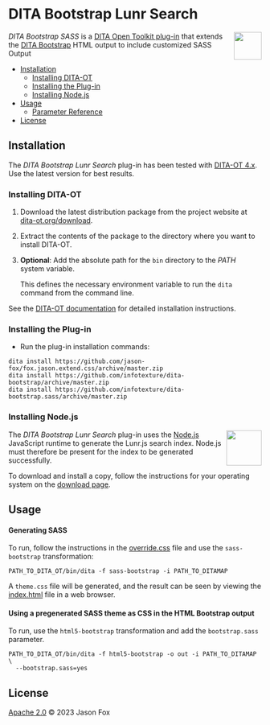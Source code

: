 # DITA Bootstrap Lunr Search

<a href="https://www.dita-ot.org"><img src="https://www.dita-ot.org/images/dita-ot-logo.svg" align="right" height="55"></a>

_DITA Bootstrap SASS_ is a [DITA Open Toolkit plug-in](https://www.dita-ot.org/plugins) that extends the [DITA Bootstrap](https://infotexture.github.io/dita-bootstrap/) HTML output to include customized SASS Output

<!-- MarkdownTOC levels="2,3" -->

- [Installation](#installation)
  - [Installing DITA-OT](#installing-dita-ot)
  - [Installing the Plug-in](#installing-the-plug-in)
  - [Installing Node.js](#installing-nodejs)
- [Usage](#usage)
  - [Parameter Reference](#parameter-reference)
- [License](#license)

<!-- /MarkdownTOC -->

## Installation

The _DITA Bootstrap Lunr Search_ plug-in has been tested with [DITA-OT 4.x](http://www.dita-ot.org/download). Use the latest version for best results.

### Installing DITA-OT

1.  Download the latest distribution package from the project website at
    [dita-ot.org/download](https://www.dita-ot.org/download).
2.  Extract the contents of the package to the directory where you want to install DITA-OT.
3.  **Optional**: Add the absolute path for the `bin` directory to the _PATH_ system variable.

    This defines the necessary environment variable to run the `dita` command from the command line.

See the [DITA-OT documentation](https://www.dita-ot.org/4.0/topics/installing-client.html) for detailed installation instructions.

### Installing the Plug-in

- Run the plug-in installation commands:

```console
dita install https://github.com/jason-fox/fox.jason.extend.css/archive/master.zip
dita install https://github.com/infotexture/dita-bootstrap/archive/master.zip
dita install https://github.com/infotexture/dita-bootstrap.sass/archive/master.zip
```

### Installing Node.js

<a href="https://nodejs.org/"><img src="https://nodejs.org/static/images/logos/nodejs-new-pantone-black.svg" align="right" width="70" height="70" align="right" width="55" height="55"></a>

The _DITA Bootstrap Lunr Search_ plug-in uses the [Node.js](https://nodejs.org/) JavaScript runtime to generate the Lunr.js search index. Node.js must therefore be present for the index to be generated successfully.

To download and install a copy, follow the instructions for your operating system on the [download page](https://nodejs.org/en/download/).

## Usage

#### Generating SASS

To run, follow the instructions in the [override.css](./override.css) file and use the `sass-bootstrap` transformation:

```console
PATH_TO_DITA_OT/bin/dita -f sass-bootstrap -i PATH_TO_DITAMAP
```

A `theme.css` file will be generated, and the result can be seen by viewing the [index.html](./index.html) file in a web browser.


#### Using a pregenerated SASS theme as CSS in the HTML Bootstrap output

To run, use the `html5-bootstrap` transformation and add the `bootstrap.sass` parameter.

```console
PATH_TO_DITA_OT/bin/dita -f html5-bootstrap -o out -i PATH_TO_DITAMAP \
  --bootstrap.sass=yes
```


## License

[Apache 2.0](LICENSE) © 2023 Jason Fox

